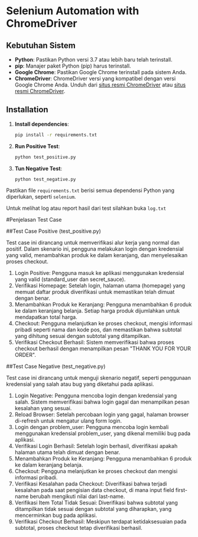 # Selenium Automation with ChromeDriver

## Kebutuhan Sistem

- **Python**: Pastikan Python versi 3.7 atau lebih baru telah terinstall.
- **pip**: Manajer paket Python (pip) harus terinstall.
- **Google Chrome**: Pastikan Google Chrome terinstall pada sistem Anda.
- **ChromeDriver**: ChromeDriver versi yang kompatibel dengan versi Google Chrome Anda. Unduh dari [situs resmi ChromeDriver](https://sites.google.com/chromium.org/driver/) atau [situs resmi ChromeDriver](https://googlechromelabs.github.io/chrome-for-testing/).

## Installation

1. **Install dependencies**:
   ```bash
   pip install -r requirements.txt

2. **Run Positive Test**:
   ```bash
   python test_positive.py

3. **Tun Negative Test**:
   ```bash
   python test_negative.py

Pastikan file `requirements.txt` berisi semua dependensi Python yang diperlukan, seperti `selenium`.

Untuk melihat log atau report hasil dari test silahkan buka `log.txt` 

#Penjelasan Test Case

##Test Case Positive (test_positive.py)

Test case ini dirancang untuk memverifikasi alur kerja yang normal dan positif. Dalam skenario ini, pengguna melakukan login dengan kredensial yang valid, menambahkan produk ke dalam keranjang, dan menyelesaikan proses checkout.

1. Login Positive: Pengguna masuk ke aplikasi menggunakan kredensial yang valid (standard_user dan secret_sauce).
2. Verifikasi Homepage: Setelah login, halaman utama (homepage) yang memuat daftar produk diverifikasi untuk memastikan telah dimuat dengan benar.
3. Menambahkan Produk ke Keranjang: Pengguna menambahkan 6 produk ke dalam keranjang belanja. Setiap harga produk dijumlahkan untuk mendapatkan total harga.
4. Checkout: Pengguna melanjutkan ke proses checkout, mengisi informasi pribadi seperti nama dan kode pos, dan memastikan bahwa subtotal yang dihitung sesuai dengan subtotal yang ditampilkan.
5. Verifikasi Checkout Berhasil: Sistem memverifikasi bahwa proses checkout berhasil dengan menampilkan pesan "THANK YOU FOR YOUR ORDER".
   
##Test Case Negative (test_negative.py)

Test case ini dirancang untuk menguji skenario negatif, seperti penggunaan kredensial yang salah atau bug yang diketahui pada aplikasi.

1. Login Negative: Pengguna mencoba login dengan kredensial yang salah. Sistem memverifikasi bahwa login gagal dan menampilkan pesan kesalahan yang sesuai.
2. Reload Browser: Setelah percobaan login yang gagal, halaman browser di-refresh untuk mengatur ulang form login.
3. Login dengan problem_user: Pengguna mencoba login kembali menggunakan kredensial problem_user, yang dikenal memiliki bug pada aplikasi.
4. Verifikasi Login Berhasil: Setelah login berhasil, diverifikasi apakah halaman utama telah dimuat dengan benar.
5. Menambahkan Produk ke Keranjang: Pengguna menambahkan 6 produk ke dalam keranjang belanja.
6. Checkout: Pengguna melanjutkan ke proses checkout dan mengisi informasi pribadi.
7. Verifikasi Kesalahan pada Checkout: Diverifikasi bahwa terjadi kesalahan pada saat pengisian data checkout, di mana input field first-name berubah mengikuti nilai dari last-name.
8. Verifikasi Item Total Tidak Sesuai: Diverifikasi bahwa subtotal yang ditampilkan tidak sesuai dengan subtotal yang diharapkan, yang mencerminkan bug pada aplikasi.
9. Verifikasi Checkout Berhasil: Meskipun terdapat ketidaksesuaian pada subtotal, proses checkout tetap diverifikasi berhasil.
